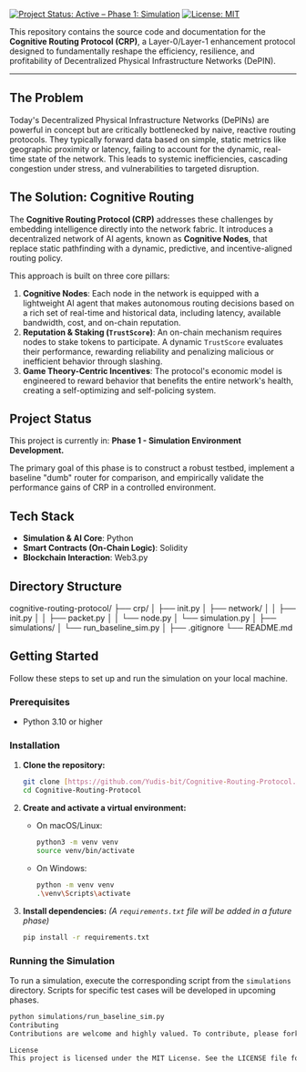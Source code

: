 [![Project Status: Active – Phase 1: Simulation](https://img.shields.io/badge/status-active-success.svg)](https://github.com/Yudistira-CRP/cognitive-routing-protocol)
[![License: MIT](https://img.shields.io/badge/License-MIT-blue.svg)](https://opensource.org/licenses/MIT)

This repository contains the source code and documentation for the **Cognitive Routing Protocol (CRP)**, a Layer-0/Layer-1 enhancement protocol designed to fundamentally reshape the efficiency, resilience, and profitability of Decentralized Physical Infrastructure Networks (DePIN).

---

## The Problem

Today's Decentralized Physical Infrastructure Networks (DePINs) are powerful in concept but are critically bottlenecked by naive, reactive routing protocols. They typically forward data based on simple, static metrics like geographic proximity or latency, failing to account for the dynamic, real-time state of the network. This leads to systemic inefficiencies, cascading congestion under stress, and vulnerabilities to targeted disruption.

## The Solution: Cognitive Routing

The **Cognitive Routing Protocol (CRP)** addresses these challenges by embedding intelligence directly into the network fabric. It introduces a decentralized network of AI agents, known as **Cognitive Nodes**, that replace static pathfinding with a dynamic, predictive, and incentive-aligned routing policy.

This approach is built on three core pillars:
1.  **Cognitive Nodes**: Each node in the network is equipped with a lightweight AI agent that makes autonomous routing decisions based on a rich set of real-time and historical data, including latency, available bandwidth, cost, and on-chain reputation.
2.  **Reputation & Staking (`TrustScore`)**: An on-chain mechanism requires nodes to stake tokens to participate. A dynamic `TrustScore` evaluates their performance, rewarding reliability and penalizing malicious or inefficient behavior through slashing.
3.  **Game Theory-Centric Incentives**: The protocol's economic model is engineered to reward behavior that benefits the entire network's health, creating a self-optimizing and self-policing system.

## Project Status

This project is currently in: **Phase 1 - Simulation Environment Development.**

The primary goal of this phase is to construct a robust testbed, implement a baseline "dumb" router for comparison, and empirically validate the performance gains of CRP in a controlled environment.

## Tech Stack

* **Simulation & AI Core**: Python
* **Smart Contracts (On-Chain Logic)**: Solidity
* **Blockchain Interaction**: Web3.py

## Directory Structure

cognitive-routing-protocol/
├── crp/
│   ├── init.py
│   ├── network/
│   │   ├── init.py
│   │   ├── packet.py
│   │   └── node.py
│   └── simulation.py
│
├── simulations/
│   └── run_baseline_sim.py
│
├── .gitignore
└── README.md


## Getting Started

Follow these steps to set up and run the simulation on your local machine.

### Prerequisites

* Python 3.10 or higher

### Installation

1.  **Clone the repository:**
    ```bash
    git clone [https://github.com/Yudis-bit/Cognitive-Routing-Protocol.git](https://github.com/Yudis-bit/Cognitive-Routing-Protocol.git)
    cd Cognitive-Routing-Protocol
    ```

2.  **Create and activate a virtual environment:**
    * On macOS/Linux:
        ```bash
        python3 -m venv venv
        source venv/bin/activate
        ```
    * On Windows:
        ```bash
        python -m venv venv
        .\venv\Scripts\activate
        ```

3.  **Install dependencies:**
    *(A `requirements.txt` file will be added in a future phase)*
    ```bash
    pip install -r requirements.txt
    ```

### Running the Simulation

To run a simulation, execute the corresponding script from the `simulations` directory. Scripts for specific test cases will be developed in upcoming phases.
```bash
python simulations/run_baseline_sim.py
Contributing
Contributions are welcome and highly valued. To contribute, please fork the repository, create a dedicated feature branch for your work, and submit a pull request for review.

License
This project is licensed under the MIT License. See the LICENSE file for more details.